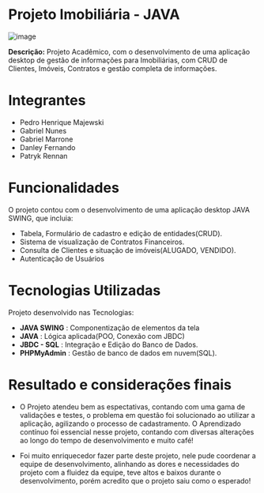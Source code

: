 # Projeto Imobiliária - JAVA

![image](https://github.com/user-attachments/assets/1daeb4a9-4d8c-46dd-af0b-b4b8cc672ceb)

**Descrição:** Projeto Acadêmico, com o desenvolvimento de uma aplicação desktop de gestão de informações para Imobiliárias, com CRUD de Clientes, Imóveis, Contratos e gestão completa de informações.

# Integrantes 

- Pedro Henrique Majewski
- Gabriel Nunes
- Gabriel Marrone
- Danley Fernando
- Patryk Rennan

# Funcionalidades

O projeto contou com o desenvolvimento de uma aplicação desktop JAVA SWING, que incluia:

- Tabela, Formulário de cadastro e edição de entidades(CRUD).
- Sistema de visualização de Contratos Financeiros.
- Consulta de Clientes e situação de imóveis(ALUGADO, VENDIDO).
- Autenticação de Usuários

# Tecnologias Utilizadas

  Projeto desenvolvido nas Tecnologias:

  - **JAVA SWING** : Componentização de elementos da tela
  - **JAVA** : Lógica aplicada(POO, Conexão com JBDC)
  - **JBDC - SQL** : Integração e Edição do Banco de Dados.
  - **PHPMyAdmin** : Gestão de banco de dados em nuvem(SQL).

# Resultado e considerações finais

- O Projeto atendeu bem as espectativas, contando com uma gama de validações e testes, o problema em questão foi solucionado ao utilizar a aplicação, agilizando o processo de cadastramento. O Aprendizado contínuo foi essencial nesse projeto, contando com diversas alterações
ao longo do tempo de desenvolvimento e muito café!

- Foi muito enriquecedor fazer parte deste projeto, nele pude coordenar a equipe de desenvolvimento, alinhando as dores e necessidades do projeto com a fluidez da equipe, teve altos e baixos durante o desenvolvimento, porém acredito que o projeto saiu como o esperado!


